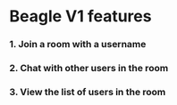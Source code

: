 # Beagle V1 features

### 1. Join a room with a username

### 2. Chat with other users in the room

### 3. View the list of users in the room
